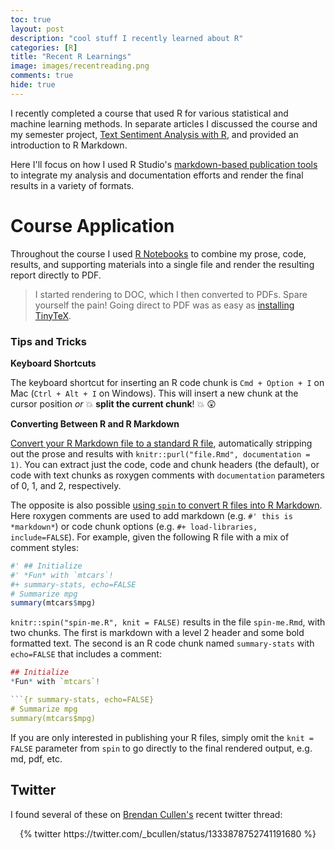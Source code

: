```yaml
---
toc: true
layout: post
description: "cool stuff I recently learned about R"
categories: [R]
title: "Recent R Learnings"
image: images/recentreading.png
comments: true
hide: true
---
```


I recently completed a course that used R for various statistical and machine learning methods. In separate articles I discussed the course and my semester project, [Text Sentiment Analysis with R](https://bit.ly/asb-7130-acnw-project), and provided an introduction to R Markdown.

Here I'll focus on how I used R Studio's [markdown-based publication tools](https://rmarkdown.rstudio.com) to integrate my analysis and documentation efforts and render the final results in a variety of formats.

# Course Application

Throughout the course I used [R Notebooks](https://bookdown.org/yihui/rmarkdown/notebook.html) to combine my prose, code, results, and supporting materials into a single file and render the resulting report directly to PDF.

> I started rendering to DOC, which I then converted to PDFs. Spare yourself the pain! Going direct to PDF was as easy as [installing TinyTeX](https://bookdown.org/yihui/rmarkdown-cookbook/install-latex.html).

### Tips and Tricks

**Keyboard Shortcuts**

The keyboard shortcut for inserting an R code chunk is `Cmd + Option + I` on Mac (`Ctrl + Alt + I` on Windows). This will insert a new chunk at the cursor position _or_ :boom: **split the current chunk**! :boom: :astonished:

**Converting Between R and R Markdown**

[Convert your R Markdown file to a standard R file](https://bookdown.org/yihui/rmarkdown-cookbook/purl.html), automatically stripping out the prose and results with `knitr::purl("file.Rmd", documentation = 1)`. You can extract just the code, code and chunk headers (the default), or code with text chunks as roxygen comments with `documentation` parameters of 0, 1, and 2, respectively.

The opposite is also possible [using `spin` to convert R files into R Markdown](https://deanattali.com/2015/03/24/knitrs-best-hidden-gem-spin/). Here roxygen comments are used to add markdown (e.g. `#' this is *markdown*`) or code chunk options (e.g. `#+ load-libraries, include=FALSE`). For example, given the following R file with a mix of comment styles:

``` r
#' ## Initialize
#' *Fun* with `mtcars`!
#+ summary-stats, echo=FALSE
# Summarize mpg
summary(mtcars$mpg)
```

`knitr::spin("spin-me.R", knit = FALSE)` results in the file `spin-me.Rmd`, with two chunks. The first is markdown with a level 2 header and some bold formatted text. The second is an R code chunk named `summary-stats` with `echo=FALSE` that includes a comment:

``` r
## Initialize
*Fun* with `mtcars`!

```{r summary-stats, echo=FALSE}
# Summarize mpg
summary(mtcars$mpg)
```

If you are only interested in publishing your R files, simply omit the `knit = FALSE` parameter from `spin` to go directly to the final rendered output, e.g. md, pdf, etc.

## Twitter

I found several of these on [Brendan Cullen's](https://twitter.com/_bcullen) recent twitter thread:

<center>{% twitter https://twitter.com/_bcullen/status/1333878752741191680 %}</center>
